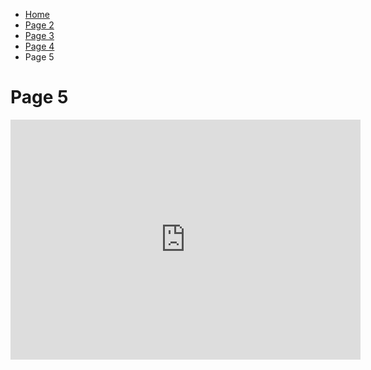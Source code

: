 <ul class="breadcrumb">
  <li><a href="index.html">Home</a></li>
  <li><a href="page2.html">Page 2</a></li>
  <li><a href="page3.html">Page 3</a></li>
   <li><a href="page4.html">Page 4</a></li>
  <li>Page 5</li>
</ul>





<body>
<h1>Page 5</h1>



<iframe src="https://archive.org/embed/LastWeekendSentence" width="560" height="384" frameborder="0" webkitallowfullscreen="true" mozallowfullscreen="true" allowfullscreen></iframe>



